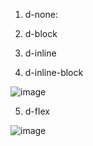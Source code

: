1. d-none:

2. d-block

3. d-inline

4.  d-inline-block

![image](https://user-images.githubusercontent.com/108928206/191015092-b28b9834-03fb-461d-8c3b-616c2e92f633.png)

5. d-flex

![image](https://user-images.githubusercontent.com/108928206/191015362-1edd9185-d2d6-4555-9ffe-2f1647707bc5.png)

